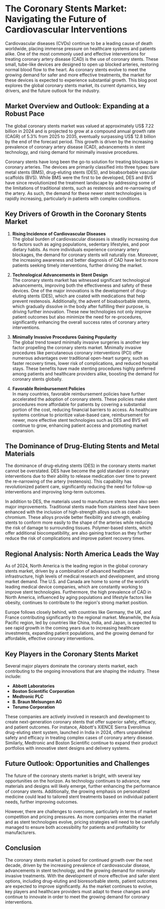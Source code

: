
# The Coronary Stents Market: Navigating the Future of Cardiovascular Interventions

Cardiovascular diseases (CVDs) continue to be a leading cause of death worldwide, placing immense pressure on healthcare systems and patients alike. One of the most commonly used and effective interventions for treating coronary artery disease (CAD) is the use of coronary stents. These small, tube-like devices are designed to open up blocked arteries, restoring normal blood flow to the heart. As coronary stents evolve to meet the growing demand for safer and more effective treatments, the market for these devices is expected to experience substantial growth. This blog post explores the global coronary stents market, its current dynamics, key drivers, and the future outlook for the industry.

## Market Overview and Outlook: Expanding at a Robust Pace

The global coronary stents market was valued at approximately US$ 7.22 billion in 2024 and is projected to grow at a compound annual growth rate (CAGR) of 5.3% from 2025 to 2035, eventually surpassing US$ 12.8 billion by the end of the forecast period. This growth is driven by the increasing prevalence of coronary artery disease (CAD), advancements in stent technology, and rising demand for minimally invasive procedures. 

Coronary stents have long been the go-to solution for treating blockages in coronary arteries. The devices are primarily classified into three types: bare metal stents (BMS), drug-eluting stents (DES), and bioabsorbable vascular scaffolds (BVS). While BMS were the first to be developed, DES and BVS have since revolutionized the treatment landscape by addressing some of the limitations of traditional stents, such as restenosis and re-narrowing of the artery. As such, the demand for these newer stent technologies is rapidly increasing, particularly in patients with complex conditions.

## Key Drivers of Growth in the Coronary Stents Market

1. **Rising Incidence of Cardiovascular Diseases**  
   The global burden of cardiovascular diseases is steadily increasing due to factors such as aging populations, sedentary lifestyles, and poor dietary habits. As more individuals experience coronary artery blockages, the demand for coronary stents will naturally rise. Moreover, the increasing awareness and better diagnosis of CAD have led to more patients seeking timely interventions, further driving the market.

2. **Technological Advancements in Stent Design**  
   The coronary stents market has witnessed significant technological advancements, improving both the effectiveness and safety of these devices. One of the major innovations is the development of drug-eluting stents (DES), which are coated with medications that help prevent restenosis. Additionally, the advent of bioabsorbable stents, which gradually dissolve in the body after fulfilling their purpose, is driving further innovation. These new technologies not only improve patient outcomes but also minimize the need for re-procedures, significantly enhancing the overall success rates of coronary artery interventions.

3. **Minimally Invasive Procedures Gaining Popularity**  
   The global trend toward minimally invasive surgeries is another key factor propelling the coronary stents market. Minimally invasive procedures like percutaneous coronary interventions (PCI) offer numerous advantages over traditional open-heart surgery, such as faster recovery times, lower risk of complications, and reduced hospital stays. These benefits have made stenting procedures highly preferred among patients and healthcare providers alike, boosting the demand for coronary stents globally.

4. **Favorable Reimbursement Policies**  
   In many countries, favorable reimbursement policies have further accelerated the adoption of coronary stents. These policies make stent procedures more affordable for patients by covering a substantial portion of the cost, reducing financial barriers to access. As healthcare systems continue to prioritize value-based care, reimbursement for newer, more effective stent technologies such as DES and BVS will continue to grow, enhancing patient access and promoting market expansion.

## The Dominance of Drug-Eluting Stents and Metal Materials

The dominance of drug-eluting stents (DES) in the coronary stents market cannot be overstated. DES have become the gold standard in coronary interventions due to their ability to release medication over time to prevent the re-narrowing of the artery (restenosis). This capability has revolutionized patient care, significantly reducing the need for follow-up interventions and improving long-term outcomes.

In addition to DES, the materials used to manufacture stents have also seen major improvements. Traditional stents made from stainless steel have been enhanced with the inclusion of high-strength alloys such as cobalt-chromium. These alloys provide better flexibility and strength, enabling stents to conform more easily to the shape of the arteries while reducing the risk of damage to surrounding tissues. Polymer-based stents, which offer additional biocompatibility, are also gaining traction as they further reduce the risk of complications and improve patient recovery times.

## Regional Analysis: North America Leads the Way

As of 2024, North America is the leading region in the global coronary stents market, driven by a combination of advanced healthcare infrastructure, high levels of medical research and development, and strong market demand. The U.S. and Canada are home to some of the world’s leading medical device companies, which are constantly working to improve stent technologies. Furthermore, the high prevalence of CAD in North America, influenced by aging populations and lifestyle factors like obesity, continues to contribute to the region's strong market position.

Europe follows closely behind, with countries like Germany, the UK, and France contributing significantly to the regional market. Meanwhile, the Asia Pacific region, led by countries like China, India, and Japan, is expected to see rapid growth in the coming years due to increasing healthcare investments, expanding patient populations, and the growing demand for affordable, effective coronary interventions.

## Key Players in the Coronary Stents Market

Several major players dominate the coronary stents market, each contributing to the ongoing innovations that are shaping the industry. These include:

- **Abbott Laboratories**  
- **Boston Scientific Corporation**  
- **Medtronic PLC**  
- **B. Braun Melsungen AG**  
- **Terumo Corporation**

These companies are actively involved in research and development to create next-generation coronary stents that offer superior safety, efficacy, and patient outcomes. For instance, Abbott's XIENCE Sierra Everolimus drug-eluting stent system, launched in India in 2024, offers unparalleled safety and efficacy in treating complex cases of coronary artery disease. Similarly, Medtronic and Boston Scientific continue to expand their product portfolios with innovative stent designs and delivery systems.

## Future Outlook: Opportunities and Challenges

The future of the coronary stents market is bright, with several key opportunities on the horizon. As technology continues to advance, new materials and designs will likely emerge, further enhancing the performance of coronary stents. Additionally, the growing emphasis on personalized medicine could lead to tailored stent treatments based on individual patient needs, further improving outcomes.

However, there are challenges to overcome, particularly in terms of market competition and pricing pressures. As more companies enter the market and as stent technologies evolve, pricing strategies will need to be carefully managed to ensure both accessibility for patients and profitability for manufacturers.

## Conclusion

The coronary stents market is poised for continued growth over the next decade, driven by the increasing prevalence of cardiovascular disease, advancements in stent technology, and the growing demand for minimally invasive treatments. With the development of more effective and safer stent options, including drug-eluting and bioresorbable stents, patient outcomes are expected to improve significantly. As the market continues to evolve, key players and healthcare providers must adapt to these changes and continue to innovate in order to meet the growing demand for coronary interventions.
